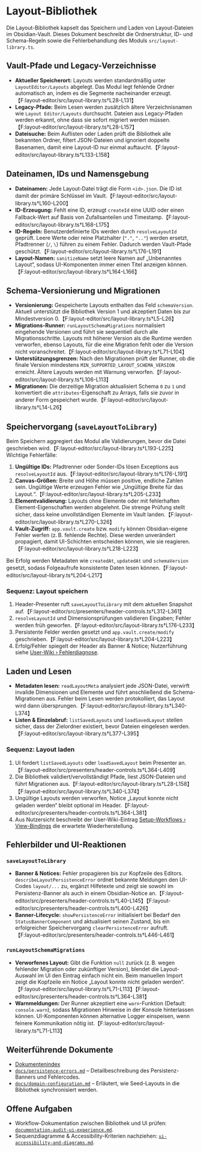 # Layout-Bibliothek

Die Layout-Bibliothek kapselt das Speichern und Laden von Layout-Dateien im Obsidian-Vault. Dieses Dokument beschreibt die Ordnerstruktur, ID- und Schema-Regeln sowie die Fehlerbehandlung des Moduls `src/layout-library.ts`.

## Vault-Pfade und Legacy-Verzeichnisse

- **Aktueller Speicherort:** Layouts werden standardmäßig unter `LayoutEditor/Layouts` abgelegt. Das Modul legt fehlende Ordner automatisch an, indem es die Segmente nacheinander erzeugt.【F:layout-editor/src/layout-library.ts†L28-L131】
- **Legacy-Pfade:** Beim Lesen werden zusätzlich ältere Verzeichnisnamen wie `Layout Editor/Layouts` durchsucht. Dateien aus Legacy-Pfaden werden erkannt, ohne dass sie sofort migriert werden müssen.【F:layout-editor/src/layout-library.ts†L28-L157】
- **Dateisuche:** Beim Auflisten oder Laden prüft die Bibliothek alle bekannten Ordner, filtert JSON-Dateien und ignoriert doppelte Basenamen, damit eine Layout-ID nur einmal auftaucht.【F:layout-editor/src/layout-library.ts†L133-L158】

## Dateinamen, IDs und Namensgebung

- **Dateinamen:** Jede Layout-Datei trägt die Form `<id>.json`. Die ID ist damit der primäre Schlüssel im Vault.【F:layout-editor/src/layout-library.ts†L160-L200】
- **ID-Erzeugung:** Fehlt eine ID, erzeugt `createId` eine UUID oder einen Fallback-Wert auf Basis von Zufallsanteilen und Timestamp.【F:layout-editor/src/layout-library.ts†L168-L175】
- **ID-Regeln:** Benutzerdefinierte IDs werden durch `resolveLayoutId` geprüft. Leere Werte oder reine Platzhalter (`"."`, `".."`) werden ersetzt, Pfadtrenner (`/`, `\`) führen zu einem Fehler. Dadurch werden Vault-Pfade geschützt.【F:layout-editor/src/layout-library.ts†L176-L191】
- **Layout-Namen:** `sanitizeName` setzt leere Namen auf „Unbenanntes Layout“, sodass UI-Komponenten immer einen Titel anzeigen können.【F:layout-editor/src/layout-library.ts†L164-L166】

## Schema-Versionierung und Migrationen

- **Versionierung:** Gespeicherte Layouts enthalten das Feld `schemaVersion`. Aktuell unterstützt die Bibliothek Version 1 und akzeptiert Daten bis zur Mindestversion 0.【F:layout-editor/src/layout-library.ts†L5-L26】
- **Migrations-Runner:** `runLayoutSchemaMigrations` normalisiert eingehende Versionen und führt sie sequentiell durch alle Migrationsschritte. Layouts mit höherer Version als die Runtime werden verworfen, ebenso Layouts, für die eine Migration fehlt oder die Version nicht voranschreitet.【F:layout-editor/src/layout-library.ts†L71-L104】
- **Unterstützungsgrenzen:** Nach den Migrationen prüft der Runner, ob die finale Version mindestens `MIN_SUPPORTED_LAYOUT_SCHEMA_VERSION` erreicht. Ältere Layouts werden mit Warnung verworfen.【F:layout-editor/src/layout-library.ts†L106-L113】
- **Migrationen:** Die derzeitige Migration aktualisiert Schema `0` zu `1` und konvertiert die `attributes`-Eigenschaft zu Arrays, falls sie zuvor in anderer Form gespeichert wurde.【F:layout-editor/src/layout-library.ts†L14-L26】

## Speichervorgang (`saveLayoutToLibrary`)

Beim Speichern aggregiert das Modul alle Validierungen, bevor die Datei geschrieben wird.【F:layout-editor/src/layout-library.ts†L193-L225】 Wichtige Fehlerfälle:

1. **Ungültige IDs:** Pfadtrenner oder Sonder-IDs lösen Exceptions aus `resolveLayoutId` aus.【F:layout-editor/src/layout-library.ts†L176-L191】
2. **Canvas-Größen:** Breite und Höhe müssen positive, endliche Zahlen sein. Ungültige Werte erzeugen Fehler wie „Ungültige Breite für das Layout.“.【F:layout-editor/src/layout-library.ts†L205-L233】
3. **Elementvalidierung:** Layouts ohne Elemente oder mit fehlerhaften Element-Eigenschaften werden abgelehnt. Die strenge Prüfung stellt sicher, dass keine unvollständigen Elemente im Vault landen.【F:layout-editor/src/layout-library.ts†L270-L326】
4. **Vault-Zugriff:** `app.vault.create` bzw. `modify` können Obsidian-eigene Fehler werfen (z. B. fehlende Rechte). Diese werden unverändert propagiert, damit UI-Schichten entscheiden können, wie sie reagieren.【F:layout-editor/src/layout-library.ts†L218-L223】

Bei Erfolg werden Metadaten wie `createdAt`, `updatedAt` und `schemaVersion` gesetzt, sodass Folgeaufrufe konsistente Daten lesen können.【F:layout-editor/src/layout-library.ts†L204-L217】

### Sequenz: Layout speichern
1. Header-Presenter ruft `saveLayoutToLibrary` mit dem aktuellen Snapshot auf.【F:layout-editor/src/presenters/header-controls.ts†L312-L361】
2. `resolveLayoutId` und Dimensionsprüfungen validieren Eingaben; Fehler werden früh geworfen.【F:layout-editor/src/layout-library.ts†L176-L233】
3. Persistente Felder werden gesetzt und `app.vault.create/modify` geschrieben.【F:layout-editor/src/layout-library.ts†L204-L223】
4. Erfolg/Fehler spiegelt der Header als Banner & Notice; Nutzerführung siehe [User-Wiki › Fehlerdiagnose](../../docs/README.md#fehlerdiagnose--qualit%C3%A4tschecks).

## Laden und Lesen

- **Metadaten lesen:** `readLayoutMeta` analysiert jede JSON-Datei, verwirft invalide Dimensionen und Elemente und führt anschließend die Schema-Migrationen aus. Fehler beim Lesen werden protokolliert, das Layout wird dann übersprungen.【F:layout-editor/src/layout-library.ts†L340-L374】
- **Listen & Einzelabruf:** `listSavedLayouts` und `loadSavedLayout` stellen sicher, dass der Zielordner existiert, bevor Dateien eingelesen werden.【F:layout-editor/src/layout-library.ts†L377-L395】

### Sequenz: Layout laden
1. UI fordert `listSavedLayouts` oder `loadSavedLayout` beim Presenter an.【F:layout-editor/src/presenters/header-controls.ts†L364-L409】
2. Die Bibliothek validiert/vervollständigt Pfade, liest JSON-Dateien und führt Migrationen aus.【F:layout-editor/src/layout-library.ts†L28-L158】【F:layout-editor/src/layout-library.ts†L340-L374】
3. Ungültige Layouts werden verworfen, Notice „Layout konnte nicht geladen werden“ bleibt optional im Header.【F:layout-editor/src/presenters/header-controls.ts†L364-L381】
4. Aus Nutzersicht beschreibt der User-Wiki-Eintrag [Setup-Workflows › View-Bindings](../../docs/README.md#setup-workflows) die erwartete Wiederherstellung.

## Fehlerbilder und UI-Reaktionen

### `saveLayoutToLibrary`

- **Banner & Notices:** Fehler propagieren bis zur Kopfzeile des Editors. `describeLayoutPersistenceError` ordnet bekannte Meldungen den UI-Codes `layout/...` zu, ergänzt Hilfetexte und zeigt sie sowohl im Persistenz-Banner als auch in einem Obsidian-Notice an.【F:layout-editor/src/presenters/header-controls.ts†L40-L145】【F:layout-editor/src/presenters/header-controls.ts†L400-L426】
- **Banner-Lifecycle:** `showPersistenceError` initialisiert bei Bedarf den `StatusBannerComponent` und aktualisiert seinen Zustand, bis ein erfolgreicher Speichervorgang `clearPersistenceError` aufruft.【F:layout-editor/src/presenters/header-controls.ts†L446-L461】

### `runLayoutSchemaMigrations`

- **Verworfenes Layout:** Gibt die Funktion `null` zurück (z. B. wegen fehlender Migration oder zukünftiger Version), blendet die Layout-Auswahl im UI den Eintrag einfach nicht ein. Beim manuellen Import zeigt die Kopfzeile ein Notice „Layout konnte nicht geladen werden“.【F:layout-editor/src/layout-library.ts†L71-L113】【F:layout-editor/src/presenters/header-controls.ts†L364-L381】
- **Warnmeldungen:** Der Runner akzeptiert eine `warn`-Funktion (Default: `console.warn`), sodass Migrationen Hinweise in der Konsole hinterlassen können. UI-Komponenten können alternative Logger einspeisen, wenn feinere Kommunikation nötig ist.【F:layout-editor/src/layout-library.ts†L71-L113】

## Weiterführende Dokumente

- [Dokumentenindex](./README.md)
- [`docs/persistence-errors.md`](./persistence-errors.md) – Detailbeschreibung des Persistenz-Banners und Fehlercodes.
- [`docs/domain-configuration.md`](./domain-configuration.md) – Erläutert, wie Seed-Layouts in die Bibliothek synchronisiert werden.

## Offene Aufgaben

- Workflow-Dokumentation zwischen Bibliothek und UI prüfen: [`documentation-audit-ui-experience.md`](../todo/documentation-audit-ui-experience.md).
- Sequenzdiagramme & Accessibility-Kriterien nachziehen: [`ui-accessibility-and-diagrams.md`](../todo/ui-accessibility-and-diagrams.md).
